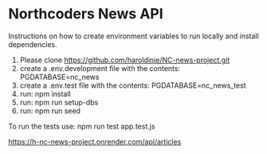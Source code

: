 # Northcoders News API

Instructions on how to create environment variables to run locally and install dependencies.

1. Please clone https://github.com/haroldinie/NC-news-project.git
2. create a .env.development file with the contents: PGDATABASE=nc_news
3. create a .env.test file with the contents: PGDATABASE=nc_news_test
4. run: npm install
5. run: npm run setup-dbs
6. run: npm run seed

To run the tests use: npm run test app.test.js



https://h-nc-news-project.onrender.com/api/articles

